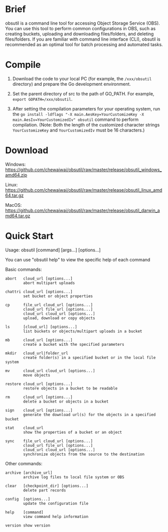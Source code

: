 # Brief
obsutil is a command line tool for accessing Object Storage Service (OBS). You can use this tool to perform common configurations in OBS, such as creating buckets, uploading and downloading files/folders, and deleting files/folders. If you are familiar with command line interface (CLI), obsutil is recommended as an optimal tool for batch processing and automated tasks.

# Compile
1. Download the code to your local PC (for example, the `/xxx/obsutil` directory) and prepare the Go development environment.

2. Set the parent directory of src to the path of GO_PATH. For example, `export GOPATH=/xxx/obsutil`.

3. After setting the compilation parameters for your operating system, run the `go install -ldflags "-X main.AesKey=YourCustomizeKey -X main.AesIv=YourCustomizedIv" obsutil` command to perform compilation. (Note: Both the length of the customized character strings `YourCustomizeKey` and `YourCustomizedIv` must be 16 characters.)


# Download
Windows: https://github.com/chewaiwai/obsutil/raw/master/release/obsutil_windows_amd64.zip

Linux: https://github.com/chewaiwai/obsutil/raw/master/release/obsutil_linux_amd64.tar.gz

MacOS: https://github.com/chewaiwai/obsutil/raw/master/release/obsutil_darwin_amd64.tar.gz

# Quick Start

Usage: obsutil [command] [args...] [options...]

You can use "obsutil help" to view the specific help of each command

Basic commands:

    abort   cloud_url [options...]
            abort multipart uploads       

    chattri cloud_url [options...]        
            set bucket or object properties
          
    cp      file_url cloud_url [options...]
            cloud_url file_url [options...]
            cloud_url cloud_url [options...]
            upload, download or copy objects
          
    ls      [cloud_url] [options...]      
            list buckets or objects/multipart uploads in a bucket

    mb      cloud_url [options...]        
            create a bucket with the specified parameters

    mkdir   cloud_url|folder_url          
            create folder(s) in a specified bucket or in the local file system

    mv      cloud_url cloud_url [options...]
            move objects                  

    restore cloud_url [options...]        
            restore objects in a bucket to be readable

    rm      cloud_url [options...]        
            delete a bucket or objects in a bucket

    sign    cloud_url [options...]        
            generate the download url(s) for the objects in a specified bucket

    stat    cloud_url                     
            show the properties of a bucket or an object

    sync    file_url cloud_url [options...]
            cloud_url file_url [options...]
            cloud_url cloud_url [options...]
            synchronize objects from the source to the destination

Other commands:

    archive [archive_url]                 
            archive log files to local file system or OBS

    clear   [checkpoint_dir] [options...] 
            delete part records           

    config  [options...]                  
            update the configuration file 

    help    [command]                     
            view command help information 

    version show version      
